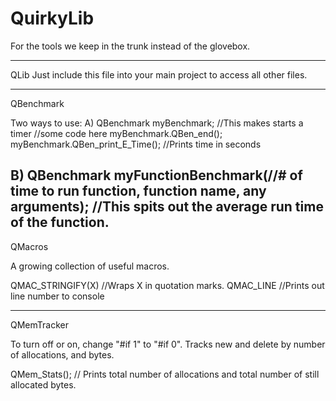 # QuirkyLib
For the tools we keep in the trunk instead of the glovebox.

------------------
QLib
Just include this file into your main project to access all other files. 

------------------
QBenchmark

Two ways to use: 
  A) QBenchmark myBenchmark; //This makes starts a timer
     //some code here
     myBenchmark.QBen_end();
     myBenchmark.QBen_print_E_Time(); //Prints time in seconds
  
  B) QBenchmark myFunctionBenchmark(//# of time to run function, function name, any arguments); //This spits out the average run time of the function. 
-------------------
QMacros

A growing collection of useful macros. 

QMAC_STRINGIFY(X) //Wraps X in quotation marks. 
QMAC_LINE //Prints out line number to console 

------------------
QMemTracker

To turn off or on, change "#if 1" to "#if 0". Tracks new and delete by number of allocations, and bytes.

QMem_Stats(); // Prints total number of allocations and total number of still allocated bytes. 


